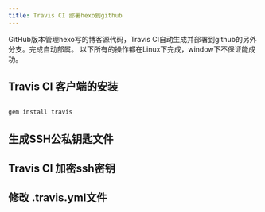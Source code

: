 ```yaml
---
title: Travis CI 部署hexo到github
---
```

GitHub版本管理hexo写的博客源代码，Travis CI自动生成并部署到github的另外分支。完成自动部属。
以下所有的操作都在Linux下完成，window下不保证能成功。

<!--more-->

## Travis CI 客户端的安装
````ruby

gem install travis

````

## 生成SSH公私钥匙文件
## Travis CI 加密ssh密钥
## 修改 .travis.yml文件